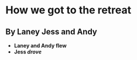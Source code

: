 # How we got to the retreat
## By Laney Jess and Andy

- **Laney and Andy flew**
- **Jess _drove_**
